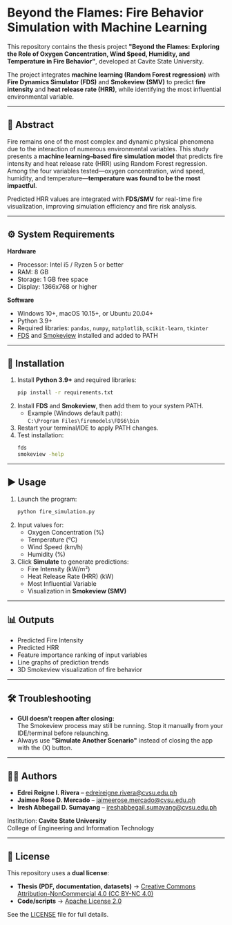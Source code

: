 # Beyond the Flames: Fire Behavior Simulation with Machine Learning

This repository contains the thesis project **"Beyond the Flames: Exploring the Role of Oxygen Concentration, Wind Speed, Humidity, and Temperature in Fire Behavior"**, developed at Cavite State University.  

The project integrates **machine learning (Random Forest regression)** with **Fire Dynamics Simulator (FDS)** and **Smokeview (SMV)** to predict **fire intensity** and **heat release rate (HRR)**, while identifying the most influential environmental variable.

---

## 📖 Abstract
Fire remains one of the most complex and dynamic physical phenomena due to the interaction of numerous environmental variables. This study presents a **machine learning–based fire simulation model** that predicts fire intensity and heat release rate (HRR) using Random Forest regression. Among the four variables tested—oxygen concentration, wind speed, humidity, and temperature—**temperature was found to be the most impactful**.  

Predicted HRR values are integrated with **FDS/SMV** for real-time fire visualization, improving simulation efficiency and fire risk analysis.

---

## ⚙️ System Requirements
**Hardware**
- Processor: Intel i5 / Ryzen 5 or better
- RAM: 8 GB
- Storage: 1 GB free space
- Display: 1366x768 or higher

**Software**
- Windows 10+, macOS 10.15+, or Ubuntu 20.04+
- Python 3.9+
- Required libraries: `pandas`, `numpy`, `matplotlib`, `scikit-learn`, `tkinter`
- [FDS](https://pages.nist.gov/fds-smv/) and [Smokeview](https://pages.nist.gov/fds-smv/) installed and added to PATH

---

## 🚀 Installation
1. Install **Python 3.9+** and required libraries:
   ```bash
   pip install -r requirements.txt
   ```
2. Install **FDS** and **Smokeview**, then add them to your system PATH.
   - Example (Windows default path):  
     `C:\Program Files\firemodels\FDS6\bin`
3. Restart your terminal/IDE to apply PATH changes.
4. Test installation:
   ```bash
   fds
   smokeview -help
   ```

---

## ▶️ Usage
1. Launch the program:
   ```bash
   python fire_simulation.py
   ```
2. Input values for:
   - Oxygen Concentration (%)
   - Temperature (°C)
   - Wind Speed (km/h)
   - Humidity (%)
3. Click **Simulate** to generate predictions:
   - Fire Intensity (kW/m²)  
   - Heat Release Rate (HRR) (kW)  
   - Most Influential Variable  
   - Visualization in **Smokeview (SMV)**

---

## 📊 Outputs
- Predicted Fire Intensity  
- Predicted HRR  
- Feature importance ranking of input variables  
- Line graphs of prediction trends  
- 3D Smokeview visualization of fire behavior  

---

## 🛠 Troubleshooting
- **GUI doesn’t reopen after closing:**  
  The Smokeview process may still be running. Stop it manually from your IDE/terminal before relaunching.
- Always use **"Simulate Another Scenario"** instead of closing the app with the (X) button.

---

## 👩‍💻 Authors
- **Edrei Reigne I. Rivera** – edreireigne.rivera@cvsu.edu.ph  
- **Jaimee Rose D. Mercado** – jaimeerose.mercado@cvsu.edu.ph  
- **Iresh Abbegail D. Sumayang** – ireshabbegail.sumayang@cvsu.edu.ph  

Institution: **Cavite State University**  
College of Engineering and Information Technology  

---

## 📜 License
This repository uses a **dual license**:
- **Thesis (PDF, documentation, datasets)** → [Creative Commons Attribution-NonCommercial 4.0 (CC BY-NC 4.0)](https://creativecommons.org/licenses/by-nc/4.0/)  
- **Code/scripts** → [Apache License 2.0](https://www.apache.org/licenses/LICENSE-2.0)

See the [LICENSE](./LICENSE) file for full details.

